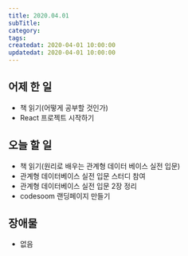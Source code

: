 ```yaml
---
title: 2020.04.01
subTitle:
category:
tags:
createdat: 2020-04-01 10:00:00
updatedat: 2020-04-01 10:00:00
---
```


## 어제 한 일

* 책 읽기(어떻게 공부할 것인가)
* React 프로젝트 시작하기

## 오늘 할 일

* 책 읽기(원리로 배우는 관계형 데이터 베이스 실전 입문)
* 관계형 데이터베이스 실전 입문 스터디 참여
* 관계형 데이터베이스 실전 입문 2장 정리
* codesoom 랜딩페이지 만들기

## 장애물

* 없음
